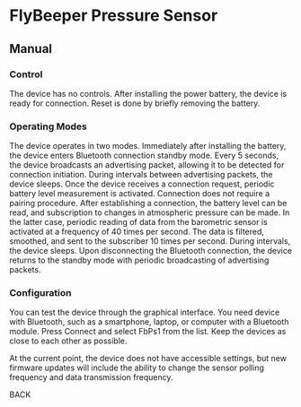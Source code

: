 # FlyBeeper Pressure Sensor

## Manual

### Control

The device has no controls. After installing the power battery, the device is ready for connection. Reset is done by briefly removing the battery.

### Operating Modes

The device operates in two modes. Immediately after installing the battery, the device enters Bluetooth connection standby mode. Every 5 seconds, the device broadcasts an advertising packet, allowing it to be detected for connection initiation. During intervals between advertising packets, the device sleeps. Once the device receives a connection request, periodic battery level measurement is activated. Connection does not require a pairing procedure. After establishing a connection, the battery level can be read, and subscription to changes in atmospheric pressure can be made. In the latter case, periodic reading of data from the barometric sensor is activated at a frequency of 40 times per second. The data is filtered, smoothed, and sent to the subscriber 10 times per second. During intervals, the device sleeps. Upon disconnecting the Bluetooth connection, the device returns to the standby mode with periodic broadcasting of advertising packets.

### Configuration

You can test the device through the graphical interface. You need device with Bluetooth, such as a smartphone, laptop, or computer with a Bluetooth module. Press Connect and select FbPs1 from the list. Keep the devices as close to each other as possible.

At the current point, the device does not have accessible settings, but new firmware updates will include the ability to change the sensor polling frequency and data transmission frequency.

<router-link to="/devices/fbps1">BACK</router-link>
